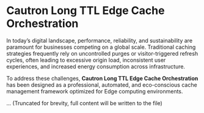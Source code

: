 # Cautron Long TTL Edge Cache Orchestration

In today’s digital landscape, performance, reliability, and sustainability are paramount for businesses competing on a global scale. Traditional caching strategies frequently rely on uncontrolled purges or visitor-triggered refresh cycles, often leading to excessive origin load, inconsistent user experiences, and increased energy consumption across infrastructure.

To address these challenges, **Cautron Long TTL Edge Cache Orchestration** has been designed as a professional, automated, and eco-conscious cache management framework optimized for Edge computing environments.

... (Truncated for brevity, full content will be written to the file)